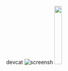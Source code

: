 devcat
![screensh](Other/img/davcat.png)
<img src="https://github.com/lavaida/Other/blob/master/img/devcat.png" width="20%">
